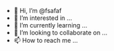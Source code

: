 - 👋 Hi, I’m @fsafaf
- 👀 I’m interested in ...
- 🌱 I’m currently learning ...
- 💞️ I’m looking to collaborate on ...
- 📫 How to reach me ...

<!---
fsafaf/fsafaf is a ✨ special ✨ repository because its `README.md` (this file) appears on your GitHub profile.
You can click the Preview link to take a look at your changes.
--->

